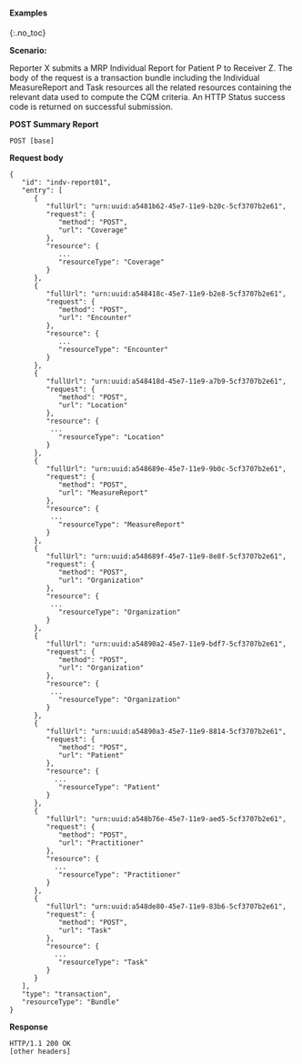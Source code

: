 #### Examples
{:.no_toc}

**Scenario:**

Reporter X submits a MRP Individual Report for Patient P to Receiver Z.  The body of the request is a transaction bundle including the Individual MeasureReport and Task resources all the related resources containing the relevant data used to compute the CQM criteria.  An HTTP Status success code is returned on successful submission.

**POST Summary Report**

`POST [base]`

**Request body**
~~~
{
   "id": "indv-report01",
   "entry": [
      {
         "fullUrl": "urn:uuid:a5481b62-45e7-11e9-b20c-5cf3707b2e61",
         "request": {
            "method": "POST",
            "url": "Coverage"
         },
         "resource": {
            ...
            "resourceType": "Coverage"
         }
      },
      {
         "fullUrl": "urn:uuid:a548418c-45e7-11e9-b2e8-5cf3707b2e61",
         "request": {
            "method": "POST",
            "url": "Encounter"
         },
         "resource": {
            ...
            "resourceType": "Encounter"
         }
      },
      {
         "fullUrl": "urn:uuid:a548418d-45e7-11e9-a7b9-5cf3707b2e61",
         "request": {
            "method": "POST",
            "url": "Location"
         },
         "resource": {
          ...
            "resourceType": "Location"
         }
      },
      {
         "fullUrl": "urn:uuid:a548689e-45e7-11e9-9b0c-5cf3707b2e61",
         "request": {
            "method": "POST",
            "url": "MeasureReport"
         },
         "resource": {
          ...
            "resourceType": "MeasureReport"
         }
      },
      {
         "fullUrl": "urn:uuid:a548689f-45e7-11e9-8e8f-5cf3707b2e61",
         "request": {
            "method": "POST",
            "url": "Organization"
         },
         "resource": {
          ...
            "resourceType": "Organization"
         }
      },
      {
         "fullUrl": "urn:uuid:a54890a2-45e7-11e9-bdf7-5cf3707b2e61",
         "request": {
            "method": "POST",
            "url": "Organization"
         },
         "resource": {
          ...
            "resourceType": "Organization"
         }
      },
      {
         "fullUrl": "urn:uuid:a54890a3-45e7-11e9-8814-5cf3707b2e61",
         "request": {
            "method": "POST",
            "url": "Patient"
         },
         "resource": {
           ...
            "resourceType": "Patient"
         }
      },
      {
         "fullUrl": "urn:uuid:a548b76e-45e7-11e9-aed5-5cf3707b2e61",
         "request": {
            "method": "POST",
            "url": "Practitioner"
         },
         "resource": {
           ...
            "resourceType": "Practitioner"
         }
      },
      {
         "fullUrl": "urn:uuid:a548de80-45e7-11e9-83b6-5cf3707b2e61",
         "request": {
            "method": "POST",
            "url": "Task"
         },
         "resource": {
           ...
            "resourceType": "Task"
         }
      }
   ],
   "type": "transaction",
   "resourceType": "Bundle"
}
~~~

**Response**

~~~
HTTP/1.1 200 OK
[other headers]
~~~
